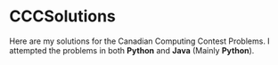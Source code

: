 # CCCSolutions
Here are my solutions for the Canadian Computing Contest Problems. I attempted the problems in both **Python** and **Java** (Mainly **Python**).
